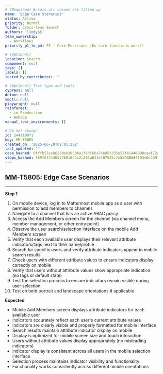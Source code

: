 ```yaml
---
# (Required) Ensure all values are filled up
name: 'Edge Case Scenarios'
status: Active
priority: Normal
folder: Cross-team Search
authors: 'lindy65'
team_ownership:
  - Workflows
priority_p1_to_p4: P2 - Core Functions (Do core functions work?)

# (Optional)
location: Search
component: null
tags: []
labels: []
tested_by_contributor: ''

# (Optional) Test type and tools
cypress: null
detox: null
mmctl: null
playwright: null
rainforest:
  - in Production
  - Webapp
manual_test_environments: []

# Do not change
id: 244110971
key: MM-T5805
created_on: '2025-06-20T09:01:26Z'
last_updated: ''
case_hashed: 0fffb57eab623deb28596a1f8df60a74bd8d335e57fe1440998caaf72ac4df3f961e3f2b4b0b82d1dbaf076d8b0cb4b2
steps_hashed: 889f6f44d0377601844c2c208a041e407985c7e82938684f93e0d2391ec85f0f96133318e99f2c37d656b04f18366f73
---
```


<!-- (Auto-generated) Based on frontmatter's "key" and "name" -->

## MM-T5805: Edge Case Scenarios

---

**Step 1**

1. On mobile device, log in to Mattermost mobile app as a user with permission to add members to channels
2. Navigate to a channel that has an active ABAC policy
3. Access the Add Members screen for the channel (via channel menu, member management, or other entry point)
4. Observe the user search/selection interface on the mobile Add Members screen
5. Verify that each available user displays their relevant attribute indicators/tags next to their name/profile
6. Search for specific users and verify attribute indicators appear in mobile search results
7. Check users with different attribute values to ensure indicators display correctly on mobile
8. Verify that users without attribute values show appropriate indication (no tags or default state)
9. Test the selection process to ensure indicators remain visible during user selection
10. Test on both portrait and landscape orientations if applicable

**Expected**

- Mobile Add Members screen displays attribute indicators for each available user
- Indicators accurately reflect each user's current attribute values
- Indicators are clearly visible and properly formatted for mobile interface
- Search results maintain attribute indicator display on mobile
- Display is optimized for mobile screen size and touch interaction
- Users without attribute values display appropriately (no misleading indicators)
- Indicator display is consistent across all users in the mobile selection interface
- Selection process maintains indicator visibility and functionality
- Functionality works consistently across different mobile orientations
